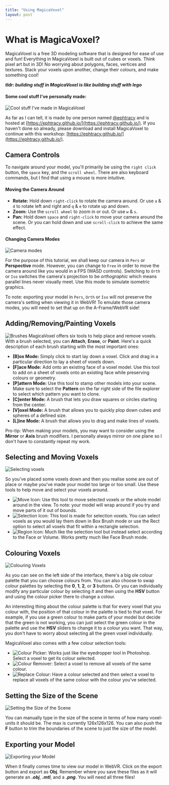 ```yaml
---
title: "Using MagicaVoxel"
layout: post
---
```

# What is MagicaVoxel?
MagicaVoxel is a free 3D modeling software that is designed for ease of use and fun! Everything in MagicaVoxel is built out of cubes or voxels. Think pixel art but in 3D! No worrying about polygons, faces, vertices and textures. Stack your voxels upon another, change their colours, and make something cool!

_**tldr: building stuff in MagicaVoxel is like building stuff with lego**_

#### Some cool stuff I've personally made:
![Cool stuff I've made in MagicaVoxel](img/cool_stuff.png "Cool stuff I've made in MagicaVoxel")

As far as I can tell, it is made by one person named [@ephtracy](https://twitter.com/ephtracy) and is hosted at [https://ephtracy.github.io/](https://ephtracy.github.io/). If you haven't done so already, please download and install MagicaVoxel to continue with this workshop: [https://ephtracy.github.io/](https://ephtracy.github.io/).

## Camera Controls
To navigate around your model, you'll primarily be using the `right click` button, the `space` key, and the `scroll wheel`. There are also keyboard commands, but I find that using a mouse is more intuitive. 

#### Moving the Camera Around
* **Rotate:** Hold down `right-click` to rotate the camera around. Or use `a` & `d` to rotate left and right and `q` & `e` to rotate up and down. 
* **Zoom:** Use the `scroll wheel` to zoom in or out. Or use `w` & `s`. 
* **Pan:** Hold down `space` and `right-click` to move your camera around the scene. Or you can hold down and use `scroll-click` to achieve the same effect. 

#### Changing Camera Modes
![Camera modes](img/camera_mode.png "Camera modes")

For the purpose of this tutorial, we shall keep our camera in `Pers` or **Perspective** mode. However, you can change to `Free` in order to move the camera around like you would in a FPS (WASD controls). Switching to `Orth` or `Iso` switches the camera's projection to be _orthographic_ which means parallel lines never visually meet. Use this mode to simulate isometric graphics. 

To note: exporting your model in `Pers`, `Orth` or `Iso` will not preserve the camera's setting when viewing it in WebVR! To emulate those camera modes, you will need to set that up on the A-Frame/WebVR side!

## Adding/Removing/Painting Voxels
![Brushes](img/brushes.png "Brushes")
MagicaVoxel offers six tools to help place and remove voxels. With a brush selected, you can **Attach**, **Erase**, or **Paint**. Here's a quick description of each brush starting with the most important ones:

* **[B]ox Mode:** Simply click to start lay down a voxel. Click and drag in a particular direction to lay a sheet of voxels down.
* **[F]ace Mode:** Add onto an existing face of a voxel model. Use this tool to add on a sheet of voxels onto an existing face while preserving colours or geometry.
* **[P]attern Mode:** Use this tool to stamp other models into your scene. Make sure to select the **Pattern** on the far right side of the file explorer to select which pattern you want to clone.
* **[C]enter Mode:** A brush that lets you draw squares or circles starting from the center.
* **[V]oxel Mode:** A brush that allows you to quickly plop down cubes and spheres of a defined size.
* **[L]ine Mode:** A brush that allows you to drag and make lines of voxels.

Pro-tip: When making your models, you may want to consider using the **Mirror** or **Axis** brush modifiers. I personally always mirror on one plane so I don't have to constantly repeat my work. 

## Selecting and Moving Voxels
![Selecting voxels](img/selection_tool.png "Selecting voxels")

So you've placed some voxels down and then you realise some are out of place or maybe you've made your model too large or too small. Use these tools to help move and select your voxels around. 

* ![Move Icon](img/move_icon.png "Move Icon"): Use this tool to move selected voxels or the whole model around in the view. To note: your model will wrap around if you try and move parts of it out of bounds. 
* ![Selection Icon](img/selection_icon.png "Move Icon"): This tool is made for selection voxels. You can select voxels as you would lay them down in Box Brush mode or use the Rect option to select all voxels that fit within a rectangle selection.
* ![Region Icon](img/region_icon.png "Region Icon"): Much like the selection tool but instead select according to the Face or Volume. Works pretty much like Face Brush mode. 

## Colouring Voxels
![Colouring Voxels](img/colour.png "Colouring Voxels")

As you can see on the left side of the interface, there's a big ole colour palette that you can choose colours from. You can also choose to swap colour palettes by selecting the **0**, **1**, **2**, or **3** buttons. Or you can individually modify any particular colour by selecting it and then using the **HSV** button and using the colour picker there to change a colour.

An interesting thing about the colour palette is that for every voxel that you colour with, the position of that colour in the palette is tied to that voxel. For example, if you use a green colour to make parts of your model but decide that the green is not working, you can just select the green colour in the palette and use the **HSV** sliders to change it to a colour you want. That way, you don't have to worry about selecting all the green voxel individually.

MagicaVoxel also comes with a few colour selection tools:

* ![Colour Picker](img/colour_pick.png "Colour Picker"): Works just like the eyedropper tool in Photoshop. Select a voxel to get its colour selected.
* ![Colour Remover](img/remove_colour.png "Remove Colour"): Select a voxel to remove all voxels of the same colour.
* ![Replace Colour](img/replace_colour.png "Replace Colour"): Have a colour selected and then select a voxel to replace all voxels of the same colour with the colour you've selected.

## Setting the Size of the Scene
![Setting the Size of the Scene](img/scene_size.png "Setting the Size of the Scene")

You can manually type in the size of the scene in terms of how many voxel-units it should be. The max is currently 126x126x126. You can also push the **F** button to trim the boundaries of the scene to just the size of the model.

## Exporting your Model
![Exporting your Model](img/export.png "Exporting your Model")

When it finally comes time to view our model in WebVR. Click on the export button and export as **Obj**. Remember where you save these files as it will generate an _**.obj**_, _**.mtl**_, and a _**.png**_. You will need all three files!